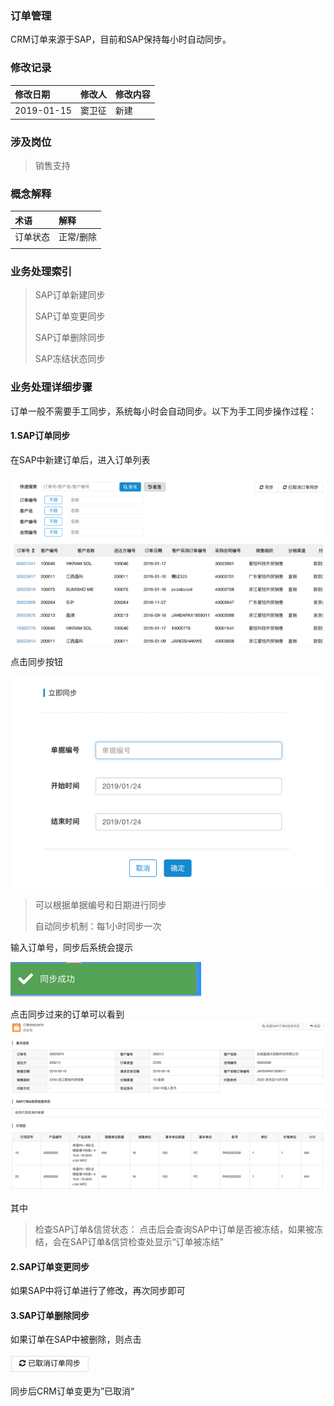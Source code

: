 ### 订单管理

CRM订单来源于SAP，目前和SAP保持每小时自动同步。

### 修改记录

| 修改日期 | 修改人 | 修改内容 |
| :--- | :--- | :--- |
| 2019-01-15 | 窦卫征 | 新建 |

### 涉及岗位

> 销售支持

### 概念解释

| 术语 | 解释 |
| :--- | :--- |
| 订单状态 | 正常/删除 |
|  |  |

### 业务处理索引

> SAP订单新建同步
>
> SAP订单变更同步
>
> SAP订单删除同步
>
> SAP冻结状态同步

### 业务处理详细步骤

订单一般不需要手工同步，系统每小时会自动同步。以下为手工同步操作过程：

#### 1.SAP订单同步

在SAP中新建订单后，进入订单列表

![](/assets/ddtban221.png)

点击同步按钮

![](/assets/xjddtb1202.png)

> 可以根据单据编号和日期进行同步
>
> 自动同步机制：每1小时同步一次

输入订单号，同步后系统会提示

![](/assets/tbcgtx1203.png)

点击同步过来的订单可以看到![](/assets/ddxqy1204.png)

其中

> 检查SAP订单&信贷状态： 点击后会查询SAP中订单是否被冻结，如果被冻结，会在SAP订单&信贷检查处显示“订单被冻结”

#### 2.SAP订单变更同步

如果SAP中将订单进行了修改，再次同步即可

#### 3.SAP订单删除同步

如果订单在SAP中被删除，则点击

![](/assets/yqxddtban1206.png)

同步后CRM订单变更为”已取消“

